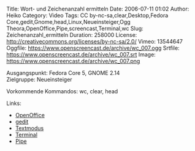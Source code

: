 Title: Wort- und Zeichenanzahl ermitteln
Date: 2006-07-11 01:02
Author: Heiko
Category: Video
Tags: CC by-nc-sa,clear,Desktop,Fedora Core,gedit,Gnome,head,Linux,Neueinsteiger,Ogg Theora,OpenOffice,Pipe,screencast,Terminal,wc
Slug: Zeichenanzahl_ermitteln
Duration: 258000
License: http://creativecommons.org/licenses/by-nc-sa/2.0/
Vimeo: 13544647
Oggfile: https://www.openscreencast.de/archive/wc_007.ogg
Srtfile: https://www.openscreencast.de/archive/wc_007.srt
Image: https://www.openscreencast.de/archive/wc_007.png

Ausgangspunkt: Fedora Core 5, GNOME 2.14  
Zielgruppe: Neueinsteiger  

Vorkommende Kommandos: wc, clear, head

Links:

  * [OpenOffice](http://de.wikipedia.org/wiki/OpenOffice)
  * [gedit](http://de.wikipedia.org/wiki/Gedit)
  * [Textmodus](http://de.wikipedia.org/wiki/Textmodus)
  * [Terminal](http://de.wikipedia.org/wiki/Terminalemulation)
  * [Pipe](http://de.wikipedia.org/wiki/Pipe_%28Informatik%29)

